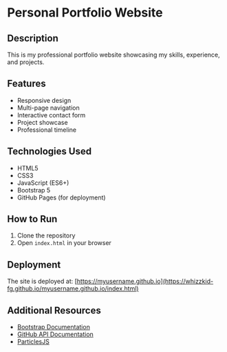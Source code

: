 # Personal Portfolio Website

## Description

This is my professional portfolio website showcasing my skills, experience, and projects.

## Features

- Responsive design
- Multi-page navigation
- Interactive contact form
- Project showcase
- Professional timeline

## Technologies Used

- HTML5
- CSS3
- JavaScript (ES6+)
- Bootstrap 5
- GitHub Pages (for deployment)

## How to Run

1. Clone the repository
2. Open `index.html` in your browser

## Deployment

The site is deployed at: [https://myusername.github.io](https://whizzkid-fg.github.io/myusername.github.io/index.html)

## Additional Resources

- [Bootstrap Documentation](https://getbootstrap.com/docs/5.3/getting-started/introduction/)
- [GitHub API Documentation](https://docs.github.com/en/rest)
- [ParticlesJS](https://vincentgarreau.com/particles.js/)
